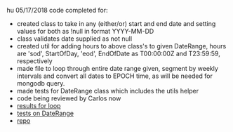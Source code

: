 hu 05/17/2018 code completed for:
* created class to take in any (either/or) start and end date and setting values for both as !null in format YYYY-MM-DD
* class validates date supplied as not null
* created util for adding hours to above class's to given DateRange, hours are 'sod', StartOfDay, 'eod', EndOfDate as T00:00:00Z and T23:59:59, respectively
* made file to loop through entire date range given, segment by weekly intervals and convert all dates to EPOCH time, as will be needed for mongodb query.
* made tests for DateRange class which includes the utils helper 
* code being reviewed by Carlos now
* [results for loop](https://www.dropbox.com/s/mfi4br9tte5kcv7/2018-05-17_09-30-19.png?dl=0)
* [tests on DateRange](https://www.dropbox.com/s/r5lf31ye2mrmbtx/2018-05-17_10-08-54.png?dl=0 )
* [repo](https://github.com/tradingbills/_93_zen/blob/master/src/loopWeekly.js)
